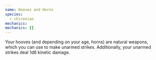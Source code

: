 ```yaml
---
name: Hooves and Horns
species:
  - chironian
mechanics:
mechanics: []
---
```

Your hooves (and depending on your age, horns) are natural weapons, which you can use to make unarmed strikes. Additionally, your unarmed strikes deal 1d6 kinetic damage.
